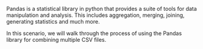 Pandas is a statistical library in python that provides a suite of tools for data manipulation and analysis. This includes aggregation, merging, joining, generating statistics and much more. 

In this scenario, we will walk through the process of using the Pandas library for combining multiple CSV files.

